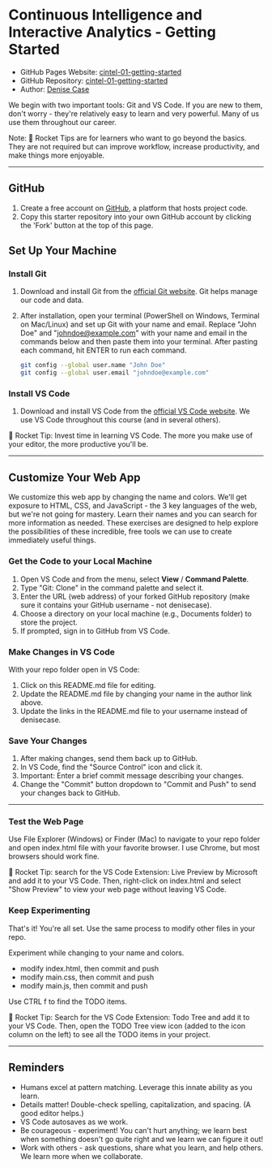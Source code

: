 # Continuous Intelligence and Interactive Analytics - Getting Started

- GitHub Pages Website: [cintel-01-getting-started](https://denisecase.github.io/cintel-01-getting-started/)
- GitHub Repository: [cintel-01-getting-started](https://github.com/denisecase/cintel-01-getting-started)
- Author: [Denise Case](https://github.com/denisecase)

We begin with two important tools: Git and VS Code.
If you are new to them, don't worry - they're relatively easy to learn and very powerful.
Many of us use them throughout our career.

Note: 🚀 Rocket Tips are for learners who want to go beyond the basics.
They are not required but can improve workflow, increase productivity, and make things more enjoyable.

-----

## GitHub

1. Create a free account on [GitHub](https://github.com/), a platform that hosts project code.
2. Copy this starter repository into your own GitHub account by clicking the 'Fork' button at the top of this page.

## Set Up Your Machine

### Install Git

1. Download and install Git from the [official Git website](https://git-scm.com/). Git helps manage our code and data.
2. After installation, open your terminal (PowerShell on Windows, Terminal on Mac/Linux) and set up Git with your name and email. Replace "John Doe" and "<johndoe@example.com>" with your name and email in the commands below and then paste them into your terminal. After pasting each command, hit ENTER to run each command.

    ```bash
    git config --global user.name "John Doe"
    git config --global user.email "johndoe@example.com"
    ```

### Install VS Code

1. Download and install VS Code from the [official VS Code website](https://code.visualstudio.com/). We use VS Code throughout this course (and in several others).

🚀 Rocket Tip: Invest time in learning VS Code. The more you make use of your editor, the more productive you'll be.

-----

## Customize Your Web App

We customize this web app by changing the name and colors. We'll get exposure to HTML, CSS, and JavaScript - the 3 key languages of the web, but we're not going for mastery. Learn their names and you can search for more information as needed. These exercises are designed to help explore the possibilities of these incredible, free tools we can use to create immediately useful things.

### Get the Code to your Local Machine

1. Open VS Code and from the menu, select **View** / **Command Palette**.
1. Type "Git: Clone" in the command palette and select it.
1. Enter the URL (web address) of your forked GitHub repository (make sure it contains your GitHub username - not denisecase).
1. Choose a directory on your local machine (e.g., Documents folder) to store the project.
1. If prompted, sign in to GitHub from VS Code.

### Make Changes in VS Code

With your repo folder open in VS Code:

1. Click on this README.md file for editing.
1. Update the README.md file by changing your name in the author link above.
1. Update the links in the README.md file to your username instead of denisecase.

### Save Your Changes

1. After making changes, send them back up to GitHub.
1. In VS Code, find the "Source Control" icon and click it.
1. Important: Enter a brief commit message describing your changes.
1. Change the "Commit" button dropdown to "Commit and Push" to send your changes back to GitHub.

-----

### Test the Web Page

Use File Explorer (Windows) or Finder (Mac) to navigate to your repo folder and open index.html file with your favorite browser. I use Chrome, but most browsers should work fine.

🚀 Rocket Tip: search for the VS Code Extension: Live Preview by Microsoft and add it to your VS Code.
Then, right-click on index.html and select "Show Preview" to view your web page without leaving VS Code.

### Keep Experimenting

That's it! You're all set. Use the same process to modify other files in your repo.

Experiment while changing to your name and colors.

- modify index.html, then commit and push
- modify main.css, then commit and push
- modify main.js, then commit and push

Use CTRL f to find the TODO items.

🚀 Rocket Tip: Search for the VS Code Extension: Todo Tree and add it to your VS Code.
Then, open the TODO Tree view icon (added to the icon column on the left) to see all the TODO items in your project.

-----

## Reminders

- Humans excel at pattern matching. Leverage this innate ability as you learn.
- Details matter! Double-check spelling, capitalization, and spacing. (A good editor helps.)
- VS Code autosaves as we work.
- Be courageous - experiment! You can't hurt anything; we learn best when something doesn't go quite right and we learn we can figure it out!
- Work with others - ask questions, share what you learn, and help others. We learn more when we collaborate.
